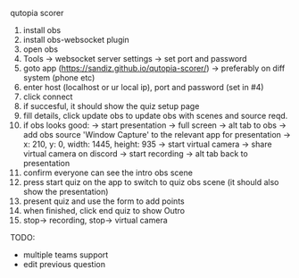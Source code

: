 qutopia scorer

1. install obs
2. install obs-websocket plugin
3. open obs
4. Tools -> websocket server settings -> set port and password
5. goto app (https://sandiz.github.io/qutopia-scorer/) -> preferably on diff system (phone etc)
6. enter host (localhost or ur local ip), port and password (set in #4)
7. click connect
8. if succesful, it should show the quiz setup page
9. fill details, click update obs to update obs with scenes and source reqd.
10. if obs looks good:
		-> start presentation -> full screen
		-> alt tab to obs
		-> add obs source 'Window Capture' to the relevant app for presentation
		-> x: 210, y: 0, width: 1445, height: 935
		-> start virtual camera
		-> share virtual camera on discord
		-> start recording 
		-> alt tab back to presentation
11. confirm everyone can see the intro obs scene
12. press start quiz on the app to switch to quiz obs scene (it should also show the presentation)
13. present quiz and use the form to add points
14. when finished, click end quiz to show Outro
15. stop-> recording, stop-> virtual camera

TODO:
 * multiple teams support
 * edit previous question